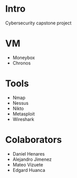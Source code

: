 # Intro
Cybersecurity capstone project

# VM
+ Moneybox
+ Chronos

# Tools
+ Nmap
+ Nessus
+ Nikto
+ Metasploit
+ Wireshark

# Colaborators
+ Daniel Henares
+ Alejandro Jimenez
+ Mateo Vizuete
+ Edgard Huanca
